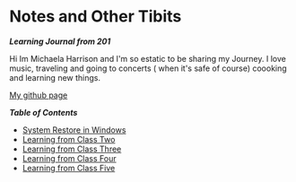 # Notes and Other Tibits 
***Learning Journal from 201*** 

Hi Im Michaela Harrison and I'm so estatic to be sharing my Journey. I love music, traveling and going to concerts ( when it's safe of course) coooking and learning new things.

[My github page](https://github.com/kaylalh)


***Table of Contents***
- [System Restore in Windows](/class1.md)
- [Learning from Class Two](/class2.md)
- [Learning from Class Three](/class3.md)
- [Learning from Class Four](/class4.md)
- [Learning from Class Five](/class5.md)
